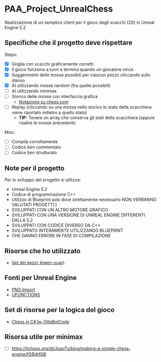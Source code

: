 # PAA_Project_UnrealChess
Realizzazione di un semplice client per il gioco degli scacchi (2D) in Unreal Engine 5.2
## Specifiche che il progetto deve rispettare
Steps:
- [X] Griglia con scacchi graficamente corretti
- [X] Il gioco funziona a turni e termina quando un giocatore vince
- [X] Suggerimenti delle mosse possibili per ciascun pezzo cliccando sullo stesso
- [X] AI utilizzando mosse random (fra quelle possibili)
- [ ] AI utilizzando minimax
- [ ] Storico delle mosse con interfaccia grafica 
	- [Notazione su chess.com](https://www.chess.com/terms/chess-notation)
- [ ] Replay (cliccando su una mossa nello storico lo stato della scacchiera viene riportato indietro a quello stato)
	- **TIP:** Tenere un array che conserva gli stati della scacchiera (oppure risalire le mosse precedenti)

Misc:
- [ ] Compila correttamente
- [ ] Codice ben commentato
- [ ] Codice ben strutturato 
## Note per il progetto
Per lo sviluppo del progetto si utilizza:
- Unreal Engine 5.2
- Codice di programmazione C++
- Utilizzo di Blueprint solo dove strettamente necessario
NON VERRANNO VALUTATI PROGETTI:]
- SVILUPPATI CON UN ALTRO MOTORE GRAFICO 
- SVILUPPATI CON UNA VERSIONE DI UNREAL ENGINE DIFFERENTI DALLA 5.2
- SVILUPPATI CON CODICE DIVERSO DA C++
- SVILUPPATO INTERAMENTE UTILIZZANDO BLUEPRINT
- CHE DANNO ERRORE IN FASE DI COMPILAZIONE

## Risorse che ho utilizzato
- [Set dei pezzi: kiwen-suwi](https://github.com/lichess-org/lila/tree/master/public/piece)\

## Fonti per Unreal Engine
- [PNG Import](https://www.youtube.com/watch?v=g9x1xljJau0)
- [UFUNCTIONS](https://dev.epicgames.com/community/learning/tutorials/Klde/unreal-engine-custom-blueprint-nodes-exposing-c-to-blueprint-with-ufunction)


## Set di risorse per la logica del gioco
- [Chess in C# by OttoBotCode](https://www.youtube.com/playlist?list=PLFk1_lkqT8MahHPi40ON-jyo5wiqnyHsL)
## Risorsa utile per minimax
- [ ] https://lichess.org/@/JoaoTx/blog/making-a-simple-chess-engine/fGBIAfGB
